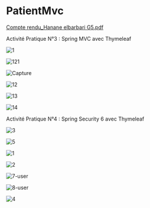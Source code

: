 # PatientMvc


[Compte rendu_Hanane elbarbari G5.pdf](https://github.com/HBr-Developer/PatientMvc/files/11299618/Compte.rendu_Hanane.elbarbari.G5.pdf)


Activité Pratique N°3 : Spring MVC avec Thymeleaf


![1](https://user-images.githubusercontent.com/80393682/232028362-2405206e-27a0-49d6-918a-b5a97a14693a.PNG)

![121](https://user-images.githubusercontent.com/80393682/232171814-be592b21-9216-47b5-a4bd-cea5a483e4d2.PNG)

![Capture](https://user-images.githubusercontent.com/80393682/232171519-9279c637-d950-4343-9506-6e59c7a94cfb.PNG)

![12](https://user-images.githubusercontent.com/80393682/232171710-e596f2cc-e8af-43b0-86da-c587020fcd31.PNG)

![13](https://user-images.githubusercontent.com/80393682/232171717-895e6efd-03bd-4eb3-8592-adede3c1b951.PNG)

![14](https://user-images.githubusercontent.com/80393682/232171720-33ed4ce4-2723-4114-92ff-a24b5be0594b.PNG)


Activité Pratique N°4 : Spring Security 6 avec Thymeleaf




![3](https://user-images.githubusercontent.com/80393682/234694014-db5e8ade-7459-4326-8108-255dd1bb38e3.PNG)


![5](https://user-images.githubusercontent.com/80393682/232350487-cf24a59a-6736-41f6-bd93-eb636d4faf14.PNG)

![1](https://user-images.githubusercontent.com/80393682/234694037-71959cf2-3867-4e53-9eeb-0a6264d4e60d.PNG)



![2](https://user-images.githubusercontent.com/80393682/234694058-ccdad9de-6231-45fb-87bb-4b21650e6a45.PNG)


![7-user](https://user-images.githubusercontent.com/80393682/232350500-22c3947a-a00b-4193-b1a8-ec9617cf400b.PNG)

![8-user](https://user-images.githubusercontent.com/80393682/232350504-1295105a-53ea-4bcf-9181-ef8e97901271.PNG)


![4](https://user-images.githubusercontent.com/80393682/232350522-6d229afb-d51f-472c-9728-447897ad5b53.PNG)


